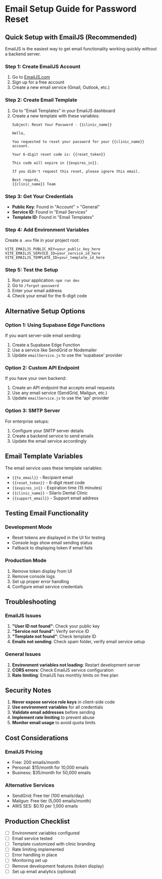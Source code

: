 # Email Setup Guide for Password Reset

## Quick Setup with EmailJS (Recommended)

EmailJS is the easiest way to get email functionality working quickly without a backend server.

### Step 1: Create EmailJS Account
1. Go to [EmailJS.com](https://www.emailjs.com/)
2. Sign up for a free account
3. Create a new email service (Gmail, Outlook, etc.)

### Step 2: Create Email Template
1. Go to "Email Templates" in your EmailJS dashboard
2. Create a new template with these variables:
   ```
   Subject: Reset Your Password - {{clinic_name}}
   
   Hello,
   
   You requested to reset your password for your {{clinic_name}} account.
   
   Your 6-digit reset code is: {{reset_token}}
   
   This code will expire in {{expires_in}}.
   
   If you didn't request this reset, please ignore this email.
   
   Best regards,
   {{clinic_name}} Team
   ```

### Step 3: Get Your Credentials
- **Public Key**: Found in "Account" > "General"
- **Service ID**: Found in "Email Services" 
- **Template ID**: Found in "Email Templates"

### Step 4: Add Environment Variables
Create a `.env` file in your project root:
```env
VITE_EMAILJS_PUBLIC_KEY=your_public_key_here
VITE_EMAILJS_SERVICE_ID=your_service_id_here
VITE_EMAILJS_TEMPLATE_ID=your_template_id_here
```

### Step 5: Test the Setup
1. Run your application: `npm run dev`
2. Go to `/forgot-password`
3. Enter your email address
4. Check your email for the 6-digit code

## Alternative Setup Options

### Option 1: Using Supabase Edge Functions
If you want server-side email sending:

1. Create a Supabase Edge Function
2. Use a service like SendGrid or Nodemailer
3. Update `emailService.js` to use the 'supabase' provider

### Option 2: Custom API Endpoint
If you have your own backend:

1. Create an API endpoint that accepts email requests
2. Use any email service (SendGrid, Mailgun, etc.)
3. Update `emailService.js` to use the 'api' provider

### Option 3: SMTP Server
For enterprise setups:

1. Configure your SMTP server details
2. Create a backend service to send emails
3. Update the email service accordingly

## Email Template Variables

The email service uses these template variables:

- `{{to_email}}` - Recipient email
- `{{reset_token}}` - 6-digit reset code
- `{{expires_in}}` - Expiration time (15 minutes)
- `{{clinic_name}}` - Silario Dental Clinic
- `{{support_email}}` - Support email address

## Testing Email Functionality

### Development Mode
- Reset tokens are displayed in the UI for testing
- Console logs show email sending status
- Fallback to displaying token if email fails

### Production Mode
1. Remove token display from UI
2. Remove console logs
3. Set up proper error handling
4. Configure email service credentials

## Troubleshooting

### EmailJS Issues
1. **"User ID not found"**: Check your public key
2. **"Service not found"**: Verify service ID
3. **"Template not found"**: Check template ID
4. **Emails not sending**: Check spam folder, verify email service setup

### General Issues
1. **Environment variables not loading**: Restart development server
2. **CORS errors**: Check EmailJS service configuration
3. **Rate limiting**: EmailJS has monthly limits on free plan

## Security Notes

1. **Never expose service role keys** in client-side code
2. **Use environment variables** for all credentials
3. **Validate email addresses** before sending
4. **Implement rate limiting** to prevent abuse
5. **Monitor email usage** to avoid quota limits

## Cost Considerations

### EmailJS Pricing
- Free: 200 emails/month
- Personal: $15/month for 10,000 emails
- Business: $35/month for 50,000 emails

### Alternative Services
- SendGrid: Free tier (100 emails/day)
- Mailgun: Free tier (5,000 emails/month)
- AWS SES: $0.10 per 1,000 emails

## Production Checklist

- [ ] Environment variables configured
- [ ] Email service tested
- [ ] Template customized with clinic branding
- [ ] Rate limiting implemented
- [ ] Error handling in place
- [ ] Monitoring set up
- [ ] Remove development features (token display)
- [ ] Set up email analytics (optional)
